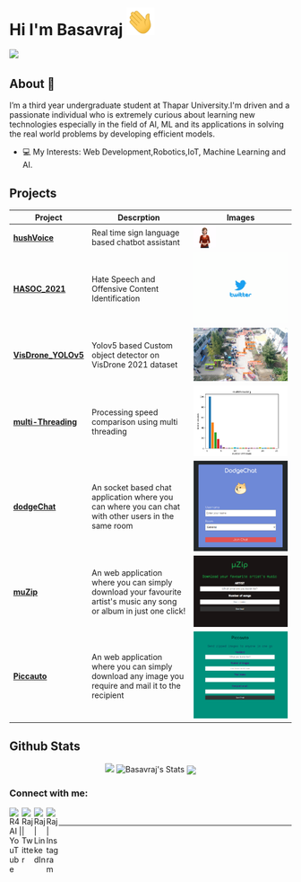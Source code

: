 # Hi I'm Basavraj <img src="https://raw.githubusercontent.com/ABSphreak/ABSphreak/master/gifs/Hi.gif" width="50px">

![](https://activity-graph.herokuapp.com/graph?username=basavraj-chinagundi&theme=react-dark&hide_border=true&area=true)

## About 🚀
I’m a third year undergraduate student at Thapar University.I'm driven and a passionate individual who is extremely curious about learning new technologies especially in the field of AI, ML and its applications in solving the real world problems by developing efficient models.

- 💻 My Interests: Web Development,Robotics,IoT, Machine Learning and AI.


## Projects

|Project | Descrption | Images |
|--|--|--|
|**[hushVoice](https://ritik-basav-mit.netlify.app/)**| Real time sign language based chatbot assistant|<img src="https://github.com/basavraj-chinagundi/hackmit/blob/main/iLoveYou.gif" height="40" width="40">|
|**[HASOC_2021](https://github.com/basavraj-chinagundi/HASOC_2021)**| Hate Speech and Offensive Content Identification|![example](https://github.com/basavraj-chinagundi/HASOC_2021/blob/main/2.gif)|
|**[VisDrone_YOLOv5](https://github.com/basavraj-chinagundi/VisDrone_YOLOv5)**| Yolov5 based Custom object detector on VisDrone 2021 dataset|![example](https://github.com/basavraj-chinagundi/VisDrone_YOLOv5/blob/main/images/1.jpg)|
|**[multi-Threading](https://github.com/basavraj-chinagundi/multi-threading)**| Processing speed comparison using multi threading|![example](https://github.com/basavraj-chinagundi/multi-threading/blob/main/thread.jpeg)|
|**[dodgeChat](https://dodgechat.herokuapp.com/)**| An socket based chat application where you can where you can chat with other users in the same room |![example](https://github.com/basavraj-chinagundi/dodgeChat/blob/main/Screenshot%20from%202021-04-28%2000-23.png)|
|**[muZip](https://muzip.herokuapp.com/)**| An web application where you can simply download your favourite artist's music any song or album in just one click!|![example](https://github.com/basavraj-chinagundi/muzip/blob/main/muzip.png)|
|**[Piccauto](https://piccauto.herokuapp.com/)**| An web application where you can simply download any image you require and mail it to the recipient|![example](https://github.com/basavraj-chinagundi/Piccauto/blob/main/Piccauto.png)|

## Github Stats
<div align="center">
  
<img src="https://github-readme-streak-stats.herokuapp.com/?user=basavraj-chinagundi&theme=dark">

<img src="https://github-readme-stats.vercel.app/api?username=basavraj-chinagundi&count_private=true&show_icons=true&theme=dark" alt="Basavraj's Stats"/>

<img align="center" src="https://github-readme-stats.vercel.app/api/top-langs/?username=basavraj-chinagundi&layout=compact&theme=dark"/>


</div>

### Connect with me:

[<img align="left" alt="R4 AI | YouTube" width="22px" src="https://cdn.jsdelivr.net/npm/simple-icons@v3/icons/youtube.svg" />][youtube]
[<img align="left" alt="Raj| Twitter" width="22px" src="https://cdn.jsdelivr.net/npm/simple-icons@v3/icons/twitter.svg" />][twitter]
[<img align="left" alt="Raj| LinkedIn" width="22px" src="https://cdn.jsdelivr.net/npm/simple-icons@v3/icons/linkedin.svg" />][linkedin]
[<img align="left" alt="Raj | Instagram" width="22px" src="https://cdn.jsdelivr.net/npm/simple-icons@v3/icons/instagram.svg" />][instagram]

<br />

---

[twitter]: https://twitter.com/ChinagundiRaj
[youtube]: https://www.youtube.com/channel/UCNSafXd4krHl8M17af4lABg
[instagram]: https://www.instagram.com/rajchinagundi/
[linkedin]: https://www.linkedin.com/in/basavrajchinagundi/
